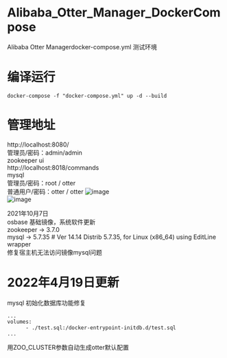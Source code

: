# Alibaba_Otter_Manager_DockerCompose
Alibaba Otter Managerdocker-compose.yml 测试环境</br>
# 编译运行
``docker-compose -f "docker-compose.yml" up -d --build``
# 管理地址
http://localhost:8080/</br>
管理员/密码：admin/admin</br>
zookeeper ui</br>
http://localhost:8018/commands</br>
mysql</br>
管理员/密码：root / otter </br>
普通用户/密码：otter  /  otter
![image](https://user-images.githubusercontent.com/4635861/135860250-97afd12c-ebe3-43e6-a86f-dce63385617e.png)</br>
![image](https://user-images.githubusercontent.com/4635861/135860273-b628b7a0-ab5d-406d-abb2-01dab42314e1.png)</br>

2021年10月7日 </br>
osbase 基础镜像，系统软件更新 </br>
zookeeper -> 3.7.0</br>
mysql -> 5.7.35 #  Ver 14.14 Distrib 5.7.35, for Linux (x86_64) using  EditLine wrapper</br>
修复宿主机无法访问镜像mysql问题</br>
# 2022年4月19日更新
mysql 初始化数据库功能修复

```
...
volumes:
      - ./test.sql:/docker-entrypoint-initdb.d/test.sql
...
```
用ZOO_CLUSTER参数自动生成otter默认配置